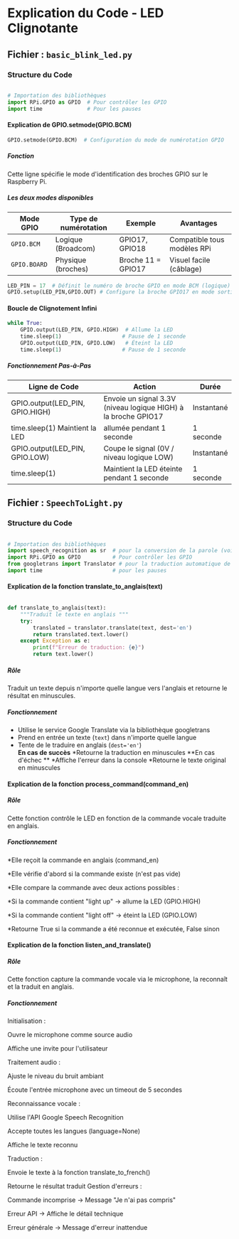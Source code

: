 # Explication du Code - LED Clignotante

## Fichier : `basic_blink_led.py`

### Structure du Code

```python

# Importation des bibliothèques
import RPi.GPIO as GPIO  # Pour contrôler les GPIO
import time              # Pour les pauses
```
#### Explication de GPIO.setmode(GPIO.BCM)
```python
GPIO.setmode(GPIO.BCM)  # Configuration du mode de numérotation GPIO
```
##### Fonction
Cette ligne spécifie le mode d'identification des broches GPIO sur le Raspberry Pi.

##### Les deux modes disponibles
| Mode GPIO       | Type de numérotation | Exemple            | Avantages                     |
|-----------------|----------------------|--------------------|-------------------------------|
| `GPIO.BCM`      | Logique (Broadcom)   | GPIO17, GPIO18     |  Compatible tous modèles RPi  |
| `GPIO.BOARD`    | Physique (broches)   | Broche 11 = GPIO17 | Visuel facile (câblage)       |
```python
LED_PIN = 17  # Définit le numéro de broche GPIO en mode BCM (logique)
GPIO.setup(LED_PIN,GPIO.OUT) # Configure la broche GPIO17 en mode sortie
```
#### Boucle de Clignotement Infini
```python
while True:
    GPIO.output(LED_PIN, GPIO.HIGH)  # Allume la LED
    time.sleep(1)                   # Pause de 1 seconde
    GPIO.output(LED_PIN, GPIO.LOW)   # Éteint la LED
    time.sleep(1)                   # Pause de 1 seconde
```
##### Fonctionnement Pas-à-Pas
| Ligne de Code                  | Action	                                                        |Durée       |
|--------------------------------|------------------------------------------------------------------|------------|
| GPIO.output(LED_PIN, GPIO.HIGH)| Envoie un signal 3.3V (niveau logique HIGH) à la broche GPIO17	| Instantané |
| time.sleep(1)	Maintient la LED | allumée pendant 1 seconde	                                    | 1 seconde  |
| GPIO.output(LED_PIN, GPIO.LOW) | Coupe le signal (0V / niveau logique LOW)	                    | Instantané |
| time.sleep(1)	                 | Maintient la LED éteinte pendant 1 seconde	                    |  1 seconde |
## Fichier : `SpeechToLight.py`

### Structure du Code

```python

# Importation des bibliothèques
import speech_recognition as sr  # pour la conversion de la parole (voix) en texte
import RPi.GPIO as GPIO          # Pour contrôler les GPIO
from googletrans import Translator # pour la traduction automatique de texte
import time                      # pour les pauses
```
#### Explication de la fonction translate_to_anglais(text)

```python

def translate_to_anglais(text):
    """Traduit le texte en anglais """
    try:
        translated = translator.translate(text, dest='en')  
        return translated.text.lower()                     
    except Exception as e:
        print(f"Erreur de traduction: {e}")
        return text.lower()                                

```

##### Rôle 
Traduit un texte depuis n'importe quelle langue vers l'anglais et retourne le résultat en minuscules.

##### Fonctionnement 

* Utilise le service Google Translate via la bibliothèque googletrans  
* Prend en entrée un texte (`text`) dans n'importe quelle langue  
* Tente de le traduire en anglais (`dest='en'`)  
**En cas de succès** 
  *Retourne la traduction en minuscules 
**En cas d'échec  ** 
  *Affiche l'erreur dans la console
  *Retourne le texte original en minuscules
  
#### Explication de la fonction process_command(command_en)

##### Rôle
Cette fonction contrôle le LED en fonction de la  commande vocale traduite en anglais.

##### Fonctionnement

 *Elle reçoit la commande en anglais (command_en) 

 *Elle vérifie d'abord si la commande existe (n'est pas vide)

 *Elle compare la commande avec deux actions possibles :

   *Si la commande contient "light up" → allume la LED (GPIO.HIGH)

   *Si la commande contient "light off" → éteint la LED (GPIO.LOW)

 *Retourne True si la commande a été reconnue et exécutée, False sinon

#### Explication de la fonction listen_and_translate()

##### Rôle
Cette fonction capture la commande vocale via le microphone, la reconnaît et la traduit en anglais.

##### Fonctionnement

Initialisation :

Ouvre le microphone comme source audio

Affiche une invite pour l'utilisateur

Traitement audio :

Ajuste le niveau du bruit ambiant

Écoute l'entrée microphone avec un timeout de 5 secondes

Reconnaissance vocale :

Utilise l'API Google Speech Recognition

Accepte toutes les langues (language=None)

Affiche le texte reconnu

Traduction :

Envoie le texte à la fonction translate_to_french()

Retourne le résultat traduit
Gestion d'erreurs :

Commande incomprise → Message "Je n'ai pas compris"

Erreur API → Affiche le détail technique

Erreur générale → Message d'erreur inattendue
```

